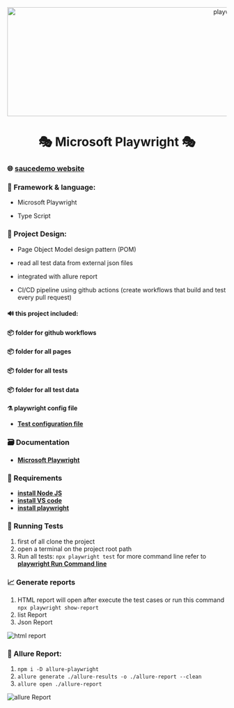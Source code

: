 <div align="center">
 <img  src="https://github.com/user-attachments/assets/ab5d50ff-1ffc-4cde-a11c-982edb2387ea" alt="playwright" width="1000" height="250" />

 
# 🎭 Microsoft Playwright 🎭
</div>

 ###  🌐 **[saucedemo website](https://www.saucedemo.com/)**


 ### 📝 Framework & language:

 * Microsoft Playwright
 
 * Type Script
 
 ### 🎨 Project Design:

 *  Page Object Model design pattern (POM)
 
 *  read all test data from external json files

 *  integrated with allure report

 *  CI/CD pipeline using github actions (create workflows that build and test every pull request)
 
 
#### 🔊 this project included:

#### 📦️ folder for github workflows

#### 📦️ folder for all pages

#### 📦️ folder for all tests

#### 📦️ folder for all test data

 
#### ⚗️ playwright config file
* **[Test configuration file](https://playwright.dev/docs/test-configuration)**

 
 ### 🗃️ Documentation
* **[Microsoft Playwright](https://playwright.dev/docs/intro)**
 
 ### 🚧 Requirements

* **[install Node JS](https://nodejs.org/en/download/package-manager)**
* **[install VS code](https://code.visualstudio.com/download)**
* **[install playwright](https://playwright.dev/docs/getting-started-vscode)**


 ### 🚀 Running Tests 
1. first of all clone the project
2. open a terminal on the project root path
3. Run all tests:
`npx playwright test` for more command line refer to **[playwright Run Command line](https://playwright.dev/docs/test-cli)**

 ### 📈 Generate reports
1. HTML report will open after execute the test cases or run this command `npx playwright show-report`
2. list Report
3. Json Report

![html report](https://github.com/user-attachments/assets/9f90c484-19a0-4762-957e-a49f271581d4)

### 📄 Allure Report:
1. `npm i -D allure-playwright`
2. `allure generate ./allure-results -o ./allure-report --clean`
3. `allure open ./allure-report`

![allure Report](https://github.com/user-attachments/assets/adf51a14-c6b8-4afd-a19a-fb4586bf5116)


